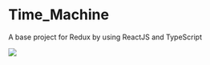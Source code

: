 # Time_Machine
A base project for Redux by using ReactJS and TypeScript 

![](https://imgur.com/pUU57UD.gif)
